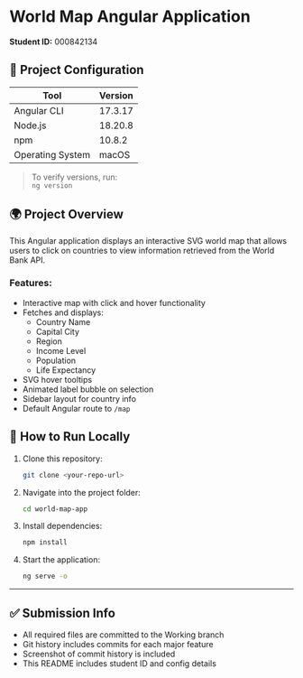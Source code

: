 # World Map Angular Application

**Student ID:** 000842134

## 🔧 Project Configuration

| Tool             | Version           |
|------------------|-------------------|
| Angular CLI      | 17.3.17           |
| Node.js          | 18.20.8           |
| npm              | 10.8.2|
| Operating System | macOS             |

> To verify versions, run:  
> `ng version`

## 🌍 Project Overview

This Angular application displays an interactive SVG world map that allows users to click on countries to view information retrieved from the World Bank API.

### Features:
- Interactive map with click and hover functionality
- Fetches and displays:
  - Country Name
  - Capital City
  - Region
  - Income Level
  - Population
  - Life Expectancy
- SVG hover tooltips
- Animated label bubble on selection
- Sidebar layout for country info
- Default Angular route to `/map`

## 📁 How to Run Locally

1. Clone this repository:
   ```bash
   git clone <your-repo-url>
   ```
2. Navigate into the project folder:
   ```bash
   cd world-map-app
   ```
3. Install dependencies:
   ```bash
   npm install
   ```
4. Start the application:
   ```bash
   ng serve -o
   ```

---

## ✅ Submission Info

- All required files are committed to the Working branch
- Git history includes commits for each major feature
- Screenshot of commit history is included
- This README includes student ID and config details